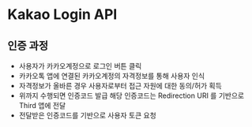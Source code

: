 #  Kakao Login API


## 인증 과정 
* 사용자가 카카오계정으로 로그인 버튼 클릭
* 카카오톡 앱에 연결된 카카오계정의 자격정보를 통해 사용자 인식 
* 자격정보가 올바른 경우 사용자로부터 접근 자원에 대한 동의/허가 획득
* 위까지 수행되면 인증코드 발급 해당 인증코드는 Redirection URI 를 기반으로 Third 앱에 전달 
* 전달받은 인증코드를 기반으로 사용자 토큰 요청 



